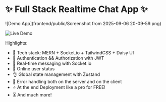 # ✨ Full Stack Realtime Chat App ✨

![Demo App](frontend/public/Screenshot from 2025-09-06 20-09-59.png)

![Live Demo](https://bpj-s-chatspace.onrender.com)

Highlights:

- 🌟 Tech stack: MERN + Socket.io + TailwindCSS + Daisy UI
- 🎃 Authentication && Authorization with JWT
- 👾 Real-time messaging with Socket.io
- 🚀 Online user status
- 👌 Global state management with Zustand
- 🐞 Error handling both on the server and on the client
- ⭐ At the end Deployment like a pro for FREE!
- ⏳ And much more!


